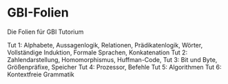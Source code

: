GBI-Folien
==========

Die Folien für GBI Tutorium

Tut 1: Alphabete, Aussagenlogik, Relationen, Prädikatenlogik, Wörter, Vollständige Induktion, Formale Sprachen, Konkatenation
Tut 2: Zahlendarstellung, Homomorphismus, Huffman-Code,
Tut 3: Bit und Byte, Größenpräfixe, Speicher
Tut 4: Prozessor, Befehle
Tut 5: Algorithmen
Tut 6: Kontextfreie Grammatik
